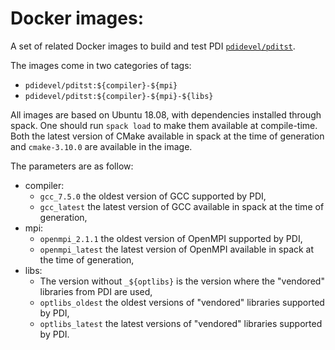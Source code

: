 # Docker images:

A set of related Docker images to build and test PDI 
[`pdidevel/pditst`](https://hub.docker.com/repository/docker/pdidevel/pditst).

The images come in two categories of tags:
* `pdidevel/pditst:${compiler}-${mpi}`
* `pdidevel/pditst:${compiler}-${mpi}-${libs}`

All images are based on Ubuntu 18.08, with dependencies installed through
spack.
One should run `spack load` to make them available at compile-time.
Both the latest version of CMake available in spack at the time of
generation and `cmake-3.10.0` are available in the image.

The parameters are as follow:
* compiler:
  - `gcc_7.5.0`  the oldest version of GCC supported by PDI,
  - `gcc_latest` the latest version of GCC available in spack at the time of
    generation,
* mpi:
  - `openmpi_2.1.1`  the oldest version of OpenMPI supported by PDI,
  - `openmpi_latest` the latest version of OpenMPI available in spack at the
    time of generation,
* libs:
  - The version without `_${optlibs}` is the version where the "vendored"
    libraries from PDI are used,
  - `optlibs_oldest` the oldest versions of "vendored" libraries supported by
    PDI,
  - `optlibs_latest` the latest versions of "vendored" libraries supported by
    PDI.
